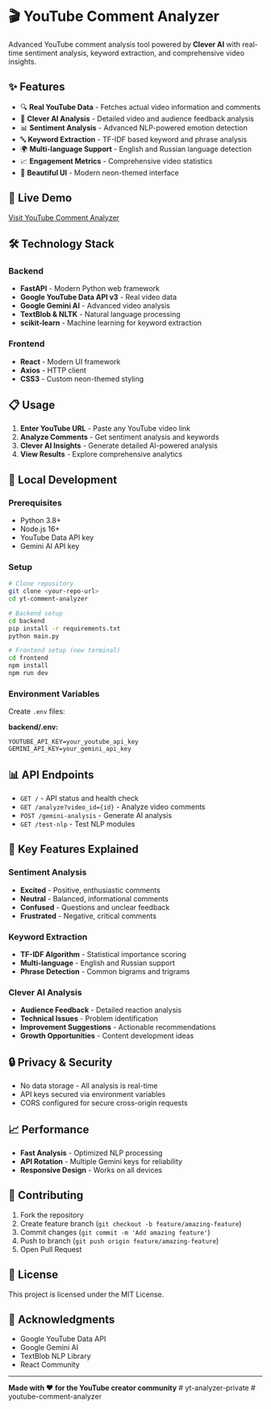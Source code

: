 # 🎬 YouTube Comment Analyzer

Advanced YouTube comment analysis tool powered by **Clever AI** with real-time sentiment analysis, keyword extraction, and comprehensive video insights.

## ✨ Features

- 🔍 **Real YouTube Data** - Fetches actual video information and comments
- 🧠 **Clever AI Analysis** - Detailed video and audience feedback analysis
- 📊 **Sentiment Analysis** - Advanced NLP-powered emotion detection
- 🔤 **Keyword Extraction** - TF-IDF based keyword and phrase analysis
- 🌍 **Multi-language Support** - English and Russian language detection
- 📈 **Engagement Metrics** - Comprehensive video statistics
- 🎨 **Beautiful UI** - Modern neon-themed interface

## 🚀 Live Demo

[Visit YouTube Comment Analyzer](https://your-render-url.onrender.com)

## 🛠 Technology Stack

### Backend
- **FastAPI** - Modern Python web framework
- **Google YouTube Data API v3** - Real video data
- **Google Gemini AI** - Advanced video analysis
- **TextBlob & NLTK** - Natural language processing
- **scikit-learn** - Machine learning for keyword extraction

### Frontend
- **React** - Modern UI framework
- **Axios** - HTTP client
- **CSS3** - Custom neon-themed styling

## 📋 Usage

1. **Enter YouTube URL** - Paste any YouTube video link
2. **Analyze Comments** - Get sentiment analysis and keywords
3. **Clever AI Insights** - Generate detailed AI-powered analysis
4. **View Results** - Explore comprehensive analytics

## 🔧 Local Development

### Prerequisites
- Python 3.8+
- Node.js 16+
- YouTube Data API key
- Gemini AI API key

### Setup
```bash
# Clone repository
git clone <your-repo-url>
cd yt-comment-analyzer

# Backend setup
cd backend
pip install -r requirements.txt
python main.py

# Frontend setup (new terminal)
cd frontend
npm install
npm run dev
```

### Environment Variables
Create `.env` files:

**backend/.env:**
```
YOUTUBE_API_KEY=your_youtube_api_key
GEMINI_API_KEY=your_gemini_api_key
```

## 📊 API Endpoints

- `GET /` - API status and health check
- `GET /analyze?video_id={id}` - Analyze video comments
- `POST /gemini-analysis` - Generate AI analysis
- `GET /test-nlp` - Test NLP modules

## 🎯 Key Features Explained

### Sentiment Analysis
- **Excited** - Positive, enthusiastic comments
- **Neutral** - Balanced, informational comments  
- **Confused** - Questions and unclear feedback
- **Frustrated** - Negative, critical comments

### Keyword Extraction
- **TF-IDF Algorithm** - Statistical importance scoring
- **Multi-language** - English and Russian support
- **Phrase Detection** - Common bigrams and trigrams

### Clever AI Analysis
- **Audience Feedback** - Detailed reaction analysis
- **Technical Issues** - Problem identification
- **Improvement Suggestions** - Actionable recommendations
- **Growth Opportunities** - Content development ideas

## 🔒 Privacy & Security

- No data storage - All analysis is real-time
- API keys secured via environment variables
- CORS configured for secure cross-origin requests

## 📈 Performance

- **Fast Analysis** - Optimized NLP processing
- **API Rotation** - Multiple Gemini keys for reliability
- **Responsive Design** - Works on all devices

## 🤝 Contributing

1. Fork the repository
2. Create feature branch (`git checkout -b feature/amazing-feature`)
3. Commit changes (`git commit -m 'Add amazing feature'`)
4. Push to branch (`git push origin feature/amazing-feature`)
5. Open Pull Request

## 📄 License

This project is licensed under the MIT License.

## 🙏 Acknowledgments

- Google YouTube Data API
- Google Gemini AI
- TextBlob NLP Library
- React Community

---

**Made with ❤️ for the YouTube creator community**
#   y t - a n a l y z e r - p r i v a t e  
 #   y o u t u b e - c o m m e n t - a n a l y z e r  
 